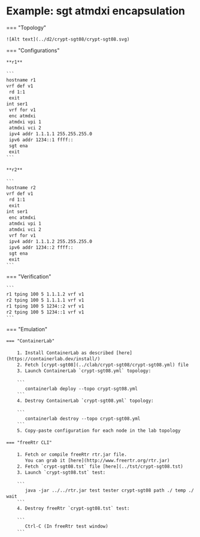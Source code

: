 # Example: sgt atmdxi encapsulation

=== "Topology"

    ![Alt text](../d2/crypt-sgt08/crypt-sgt08.svg)

=== "Configurations"

    **r1**

    ```
    hostname r1
    vrf def v1
     rd 1:1
     exit
    int ser1
     vrf for v1
     enc atmdxi
     atmdxi vpi 1
     atmdxi vci 2
     ipv4 addr 1.1.1.1 255.255.255.0
     ipv6 addr 1234::1 ffff::
     sgt ena
     exit
    ```

    **r2**

    ```
    hostname r2
    vrf def v1
     rd 1:1
     exit
    int ser1
     enc atmdxi
     atmdxi vpi 1
     atmdxi vci 2
     vrf for v1
     ipv4 addr 1.1.1.2 255.255.255.0
     ipv6 addr 1234::2 ffff::
     sgt ena
     exit
    ```

=== "Verification"

    ```
    r1 tping 100 5 1.1.1.2 vrf v1
    r2 tping 100 5 1.1.1.1 vrf v1
    r1 tping 100 5 1234::2 vrf v1
    r2 tping 100 5 1234::1 vrf v1
    ```

=== "Emulation"

    === "ContainerLab"

        1. Install ContainerLab as described [here](https://containerlab.dev/install/)  
        2. Fetch [crypt-sgt08](../clab/crypt-sgt08/crypt-sgt08.yml) file  
        3. Launch ContainerLab `crypt-sgt08.yml` topology:  

        ```
           containerlab deploy --topo crypt-sgt08.yml  
        ```
        4. Destroy ContainerLab `crypt-sgt08.yml` topology:  

        ```
           containerlab destroy --topo crypt-sgt08.yml  
        ```
        5. Copy-paste configuration for each node in the lab topology

    === "freeRtr CLI"

        1. Fetch or compile freeRtr rtr.jar file.  
           You can grab it [here](http://www.freertr.org/rtr.jar)  
        2. Fetch `crypt-sgt08.tst` file [here](../tst/crypt-sgt08.tst)  
        3. Launch `crypt-sgt08.tst` test:  

        ```
           java -jar ../../rtr.jar test tester crypt-sgt08 path ./ temp ./ wait
        ```
        4. Destroy freeRtr `crypt-sgt08.tst` test:  

        ```
           Ctrl-C (In freeRtr test window)
        ```

